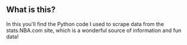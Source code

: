 ## What is this?

In this you'll find the Python code I used to scrape data from the stats.NBA.com site, which is a wonderful source of information
and fun data!
